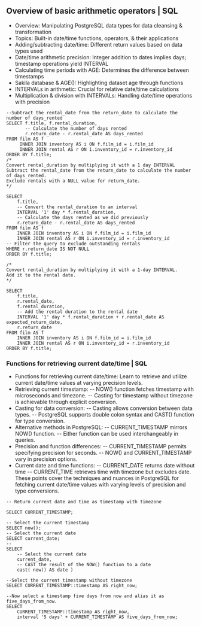 ## Overview of basic arithmetic operators | SQL

- Overview: Manipulating PostgreSQL data types for data cleansing & transformation
- Topics: Built-in date/time functions, operators, & their applications
- Adding/subtracting date/time: Different return values based on data types used
- Date/time arithmetic precision: Integer addition to dates implies days; timestamp operations yield INTERVAL
- Calculating time periods with AGE: Determines the difference between timestamps
- Sakila database & AGE(): Highlighting dataset age through functions
- INTERVALs in arithmetic: Crucial for relative date/time calculations
- Multiplication & division with INTERVALs: Handling date/time operations with precision
```
--Subtract the rental_date from the return_date to calculate the number of days_rented
SELECT f.title, f.rental_duration,
       -- Calculate the number of days rented
       r.return_date - r.rental_date AS days_rented
FROM film AS f
     INNER JOIN inventory AS i ON f.film_id = i.film_id
     INNER JOIN rental AS r ON i.inventory_id = r.inventory_id
ORDER BY f.title;
/*
Convert rental_duration by multiplying it with a 1 day INTERVAL
Subtract the rental_date from the return_date to calculate the number of days_rented.
Exclude rentals with a NULL value for return_date.
*/

SELECT
    f.title,
 	-- Convert the rental_duration to an interval
    INTERVAL '1' day * f.rental_duration,
 	-- Calculate the days rented as we did previously
    r.return_date - r.rental_date AS days_rented
FROM film AS f
    INNER JOIN inventory AS i ON f.film_id = i.film_id
    INNER JOIN rental AS r ON i.inventory_id = r.inventory_id
-- Filter the query to exclude outstanding rentals
WHERE r.return_date IS NOT NULL
ORDER BY f.title;

/*
Convert rental_duration by multiplying it with a 1-day INTERVAL.
Add it to the rental date.
*/

SELECT
    f.title,
	r.rental_date,
    f.rental_duration,
    -- Add the rental duration to the rental date
    INTERVAL '1' day * f.rental_duration + r.rental_date AS expected_return_date,
    r.return_date
FROM film AS f
    INNER JOIN inventory AS i ON f.film_id = i.film_id
    INNER JOIN rental AS r ON i.inventory_id = r.inventory_id
ORDER BY f.title;
```
### Functions for retrieving current date/time | SQL
- Functions for retrieving current date/time: Learn to retrieve and utilize current date/time values at varying precision levels.
- Retrieving current timestamp:
	-- NOW() function fetches timestamp with microseconds and timezone.
 	-- Casting for timestamp without timezone is achievable through explicit conversion.
- Casting for data conversion:
	-- Casting allows conversion between data types.
  	-- PostgreSQL supports double colon syntax and CAST() function for type conversion.
- Alternative methods in PostgreSQL:
	-- CURRENT_TIMESTAMP mirrors NOW() function.
  	-- Either function can be used interchangeably in queries.
- Precision and function differences:
	-- CURRENT_TIMESTAMP permits specifying precision for seconds.
  	-- NOW() and CURRENT_TIMESTAMP vary in precision options.
- Current date and time functions:
	-- CURRENT_DATE returns date without time
  	-- CURRENT_TIME retrieves time with timezone but excludes date.
  These points cover the techniques and nuances in PostgreSQL for fetching current date/time values with varying levels of precision and type conversions.

```
-- Return current date and time as timestamp with timezone

SELECT CURRENT_TIMESTAMP;

-- Select the current timestamp
SELECT now();
-- Select the current date
SELECT current_date;
--
SELECT 
	-- Select the current date
	current_date,
    -- CAST the result of the NOW() function to a date
    cast( now() AS date )

--Select the current timestamp without timezone
SELECT CURRENT_TIMESTAMP::timestamp AS right_now;

--Now select a timestamp five days from now and alias it as five_days_from_now.
SELECT
	CURRENT_TIMESTAMP::timestamp AS right_now,
    interval '5 days' + CURRENT_TIMESTAMP AS five_days_from_now;

```
